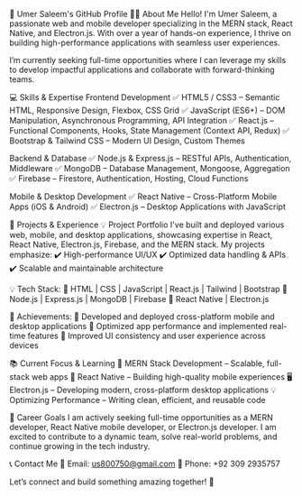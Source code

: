 🚀 Umer Saleem's GitHub Profile
🙋‍♂️ About Me
Hello! I'm Umer Saleem, a passionate web and mobile developer specializing in the MERN stack, React Native, and Electron.js. With over a year of hands-on experience, I thrive on building high-performance applications with seamless user experiences.

I’m currently seeking full-time opportunities where I can leverage my skills to develop impactful applications and collaborate with forward-thinking teams.

💻 Skills & Expertise
Frontend Development
✅ HTML5 / CSS3 – Semantic HTML, Responsive Design, Flexbox, CSS Grid
✅ JavaScript (ES6+) – DOM Manipulation, Asynchronous Programming, API Integration
✅ React.js – Functional Components, Hooks, State Management (Context API, Redux)
✅ Bootstrap & Tailwind CSS – Modern UI Design, Custom Themes

Backend & Database
✅ Node.js & Express.js – RESTful APIs, Authentication, Middleware
✅ MongoDB – Database Management, Mongoose, Aggregation
✅ Firebase – Firestore, Authentication, Hosting, Cloud Functions

Mobile & Desktop Development
✅ React Native – Cross-Platform Mobile Apps (iOS & Android)
✅ Electron.js – Desktop Applications with JavaScript

🔨 Projects & Experience
💡 Project Portfolio
I've built and deployed various web, mobile, and desktop applications, showcasing expertise in React, React Native, Electron.js, Firebase, and the MERN stack. My projects emphasize:
✔️ High-performance UI/UX
✔️ Optimized data handling & APIs
✔️ Scalable and maintainable architecture

💡 Tech Stack:
🔹 HTML | CSS | JavaScript | React.js | Tailwind | Bootstrap
🔹 Node.js | Express.js | MongoDB | Firebase
🔹 React Native | Electron.js

🌟 Achievements:
🔹 Developed and deployed cross-platform mobile and desktop applications
🔹 Optimized app performance and implemented real-time features
🔹 Improved UI consistency and user experience across devices

📚 Current Focus & Learning
🚀 MERN Stack Development – Scalable, full-stack web apps
📱 React Native – Building high-quality mobile experiences
🖥️ Electron.js – Developing modern, cross-platform desktop applications
💡 Optimizing Performance – Writing clean, efficient, and reusable code

🎯 Career Goals
I am actively seeking full-time opportunities as a MERN developer, React Native mobile developer, or Electron.js developer. I am excited to contribute to a dynamic team, solve real-world problems, and continue growing in the tech industry.

📞 Contact Me
📧 Email: us800750@gmail.com
📱 Phone: +92 309 2935757

Let’s connect and build something amazing together! 🚀
